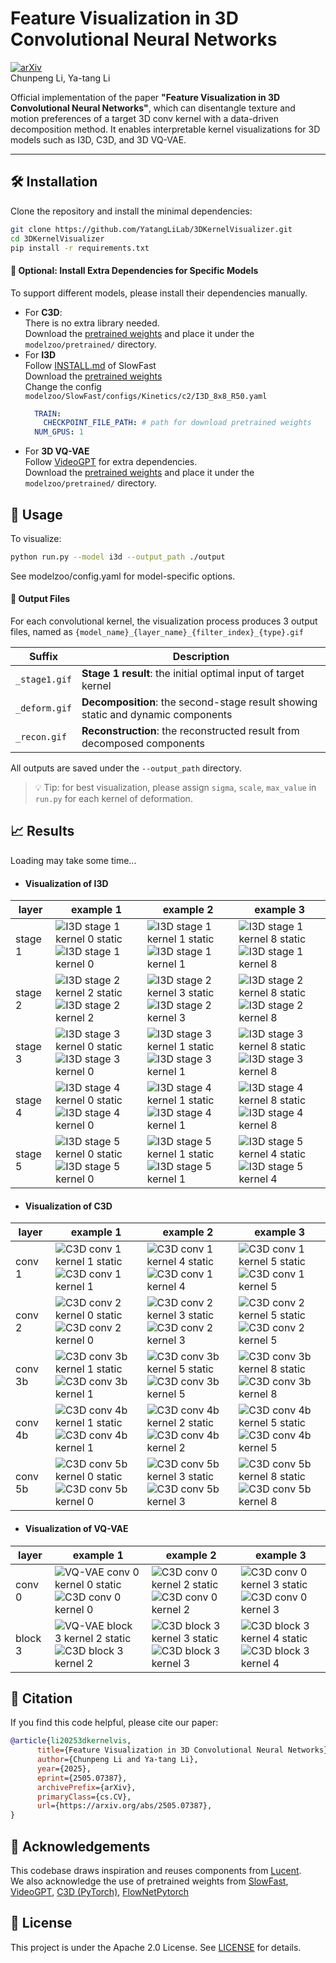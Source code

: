 # Feature Visualization in 3D Convolutional Neural Networks

[![arXiv](https://img.shields.io/badge/arXiv-2505.07387-b31b1b.svg?style=flat)](https://arxiv.org/abs/2505.07387)  
Chunpeng Li, Ya-tang Li  

Official implementation of the paper **"Feature Visualization in 3D Convolutional Neural Networks"**, which can disentangle texture and motion preferences of a target 3D conv kernel with a data-driven decomposition method. It enables interpretable kernel visualizations for 3D models such as I3D, C3D, and 3D VQ-VAE.


---

## 🛠 Installation
Clone the repository and install the minimal dependencies:
```bash
git clone https://github.com/YatangLiLab/3DKernelVisualizer.git
cd 3DKernelVisualizer
pip install -r requirements.txt
```
#### 🔌 Optional: Install Extra Dependencies for Specific Models
To support different models, please install their dependencies manually.  
- For **C3D**:  
    There is no extra library needed.  
    Download the [pretrained weights](http://imagelab.ing.unimore.it/files/c3d_pytorch/c3d.pickle) and place it under the `modelzoo/pretrained/` directory.
- For **I3D**  
    Follow [INSTALL.md](https://github.com/facebookresearch/SlowFast/blob/main/INSTALL.md) of SlowFast  
    Download the [pretrained weights](https://dl.fbaipublicfiles.com/pyslowfast/model_zoo/kinetics400/I3D_8x8_R50.pkl)  
    Change the config `modelzoo/SlowFast/configs/Kinetics/c2/I3D_8x8_R50.yaml`  
    ```yaml
      TRAIN:
        CHECKPOINT_FILE_PATH: # path for download pretrained weights
      NUM_GPUS: 1
    ```
- For **3D VQ-VAE**  
    Follow [VideoGPT](https://github.com/wilson1yan/VideoGPT) for extra dependencies.  
    Download the [pretrained weights](https://drive.google.com/uc?id=1uuB_8WzHP_bbBmfuaIV7PK_Itl3DyHY5) and place it under the `modelzoo/pretrained/` directory.


## 🚀 Usage
To visualize:

```bash
python run.py --model i3d --output_path ./output
```

See modelzoo/config.yaml for model-specific options.

####  📁 Output Files
For each convolutional kernel, the visualization process produces 3 output files, named as `{model_name}_{layer_name}_{filter_index}_{type}.gif`  

| Suffix        | Description                                                                      |
|---------------|----------------------------------------------------------------------------------|
| `_stage1.gif` | **Stage 1 result**: the initial optimal input of target kernel                   |
| `_deform.gif` | **Decomposition**: the second-stage result showing static and dynamic components |
| `_recon.gif`  | **Reconstruction**: the reconstructed result from decomposed components          |

All outputs are saved under the `--output_path` directory.

> 💡 Tip: for best visualization, please assign `sigma`, `scale`, `max_value` in `run.py` for each kernel of deformation.


## 📈 Results  
Loading may take some time...


- #### Visualization of I3D 

| layer   | example 1                                                                                                                        | example 2                                                                                                                        | example 3                                                                                                                        |
|---------|----------------------------------------------------------------------------------------------------------------------------------|----------------------------------------------------------------------------------------------------------------------------------|----------------------------------------------------------------------------------------------------------------------------------|
| stage 1 | ![I3D stage 1 kernel 0 static](results/i3d/i3d_stage1_f0_static.png )<br/>![I3D stage 1 kernel 0](results/i3d/i3d_stage1_f0.gif) | ![I3D stage 1 kernel 1 static](results/i3d/i3d_stage1_f1_static.png) <br/>![I3D stage 1 kernel 1](results/i3d/i3d_stage1_f1.gif) | ![I3D stage 1 kernel 8 static](results/i3d/i3d_stage1_f8_static.png) <br/>![I3D stage 1 kernel 8](results/i3d/i3d_stage1_f8.gif) |
| stage 2 | ![I3D stage 2 kernel 2 static](results/i3d/i3d_stage2_f2_static.png)<br/>![I3D stage 2 kernel 2](results/i3d/i3d_stage2_f2.gif)  | ![I3D stage 2 kernel 3 static](results/i3d/i3d_stage2_f3_static.png)<br/>![I3D stage 2 kernel 3](results/i3d/i3d_stage2_f3.gif)  | ![I3D stage 2 kernel 8 static](results/i3d/i3d_stage2_f8_static.png)<br/>![I3D stage 2 kernel 8](results/i3d/i3d_stage2_f8.gif)  |
| stage 3 | ![I3D stage 3 kernel 0 static](results/i3d/i3d_stage3_f0_static.png)<br/>![I3D stage 3 kernel 0](results/i3d/i3d_stage3_f0.gif)  | ![I3D stage 3 kernel 1 static](results/i3d/i3d_stage3_f1_static.png)<br/>![I3D stage 3 kernel 1](results/i3d/i3d_stage3_f1.gif)  | ![I3D stage 3 kernel 8 static](results/i3d/i3d_stage3_f8_static.png)<br/>![I3D stage 3 kernel 8](results/i3d/i3d_stage3_f8.gif)  |
| stage 4 | ![I3D stage 4 kernel 0 static](results/i3d/i3d_stage4_f0_static.png)<br/>![I3D stage 4 kernel 0](results/i3d/i3d_stage4_f0.gif)  | ![I3D stage 4 kernel 1 static](results/i3d/i3d_stage4_f1_static.png)<br/>![I3D stage 4 kernel 1](results/i3d/i3d_stage4_f1.gif)  | ![I3D stage 4 kernel 8 static](results/i3d/i3d_stage4_f8_static.png)<br/>![I3D stage 4 kernel 8](results/i3d/i3d_stage4_f8.gif)  |
| stage 5 | ![I3D stage 5 kernel 0 static](results/i3d/i3d_stage5_f0_static.png)<br/>![I3D stage 5 kernel 0](results/i3d/i3d_stage5_f0.gif)  | ![I3D stage 5 kernel 1 static](results/i3d/i3d_stage5_f1_static.png)<br/>![I3D stage 5 kernel 1](results/i3d/i3d_stage5_f1.gif)  | ![I3D stage 5 kernel 4 static](results/i3d/i3d_stage5_f4_static.png)<br/>![I3D stage 5 kernel 4](results/i3d/i3d_stage5_f4.gif)  |


- #### Visualization of C3D 

| layer   | example 1                                                                                                                     | example 2                                                                                                                     | example 3                                                                                                                     |
|---------|-------------------------------------------------------------------------------------------------------------------------------|-------------------------------------------------------------------------------------------------------------------------------|-------------------------------------------------------------------------------------------------------------------------------|
| conv 1  | ![C3D conv 1 kernel 1 static](results/c3d/c3d_conv1_f1_static.png )<br/>![C3D conv 1 kernel 1](results/c3d/c3d_conv1_f1.gif)  | ![C3D conv 1 kernel 4 static](results/c3d/c3d_conv1_f4_static.png) <br/>![C3D conv 1 kernel 4](results/c3d/c3d_conv1_f4.gif)  | ![C3D conv 1 kernel 5 static](results/c3d/c3d_conv1_f5_static.png) <br/>![C3D conv 1 kernel 5](results/c3d/c3d_conv1_f5.gif)  |
| conv 2  | ![C3D conv 2 kernel 0 static](results/c3d/c3d_conv2_f0_static.png)<br/>![C3D conv 2 kernel 0](results/c3d/c3d_conv2_f0.gif)   | ![C3D conv 2 kernel 3 static](results/c3d/c3d_conv2_f3_static.png)<br/>![C3D conv 2 kernel 3](results/c3d/c3d_conv2_f3.gif)   | ![C3D conv 2 kernel 5 static](results/c3d/c3d_conv2_f5_static.png)<br/>![C3D conv 2 kernel 5](results/c3d/c3d_conv2_f5.gif)   |
| conv 3b | ![C3D conv 3b kernel 1 static](results/c3d/c3d_conv3_f1_static.png)<br/>![C3D conv 3b kernel 1](results/c3d/c3d_conv3_f1.gif) | ![C3D conv 3b kernel 5 static](results/c3d/c3d_conv3_f5_static.png)<br/>![C3D conv 3b kernel 5](results/c3d/c3d_conv3_f5.gif) | ![C3D conv 3b kernel 8 static](results/c3d/c3d_conv3_f8_static.png)<br/>![C3D conv 3b kernel 8](results/c3d/c3d_conv3_f8.gif) |
| conv 4b | ![C3D conv 4b kernel 1 static](results/c3d/c3d_conv4_f1_static.png)<br/>![C3D conv 4b kernel 1](results/c3d/c3d_conv4_f1.gif) | ![C3D conv 4b kernel 2 static](results/c3d/c3d_conv4_f2_static.png)<br/>![C3D conv 4b kernel 2](results/c3d/c3d_conv4_f2.gif) | ![C3D conv 4b kernel 5 static](results/c3d/c3d_conv4_f5_static.png)<br/>![C3D conv 4b kernel 5](results/c3d/c3d_conv4_f5.gif) |
| conv 5b | ![C3D conv 5b kernel 0 static](results/c3d/c3d_conv5_f0_static.png)<br/>![C3D conv 5b kernel 0](results/c3d/c3d_conv5_f0.gif) | ![C3D conv 5b kernel 3 static](results/c3d/c3d_conv5_f3_static.png)<br/>![C3D conv 5b kernel 3](results/c3d/c3d_conv5_f3.gif) | ![C3D conv 5b kernel 8 static](results/c3d/c3d_conv5_f8_static.png)<br/>![C3D conv 5b kernel 8](results/c3d/c3d_conv5_f8.gif) |



- #### Visualization of VQ-VAE 

| layer   | example 1                                                                                                                                  | example 2                                                                                                                               | example 3                                                                                                                               |
|---------|--------------------------------------------------------------------------------------------------------------------------------------------|-----------------------------------------------------------------------------------------------------------------------------------------|-----------------------------------------------------------------------------------------------------------------------------------------|
| conv 0  | ![VQ-VAE conv 0 kernel 0 static](results/vqvae/vqvae_conv0_f0_static.png )<br/>![C3D conv 0 kernel 0](results/vqvae/vqvae_conv0_f0.gif)    | ![C3D conv 0 kernel 2 static](results/vqvae/vqvae_conv0_f2_static.png) <br/>![C3D conv 0 kernel 2](results/vqvae/vqvae_conv0_f2.gif)    | ![C3D conv 0 kernel 3 static](results/vqvae/vqvae_conv0_f3_static.png) <br/>![C3D conv 0 kernel 3](results/vqvae/vqvae_conv0_f3.gif)    |
| block 3 | ![VQ-VAE block 3 kernel 2 static](results/vqvae/vqvae_block3_f2_static.png)<br/>![C3D block 3 kernel 2](results/vqvae/vqvae_block3_f2.gif) | ![C3D block 3 kernel 3 static](results/vqvae/vqvae_block3_f3_static.png)<br/>![C3D block 3 kernel 3](results/vqvae/vqvae_block3_f3.gif) | ![C3D block 3 kernel 4 static](results/vqvae/vqvae_block3_f4_static.png)<br/>![C3D block 3 kernel 4](results/vqvae/vqvae_block3_f4.gif) |


## 📑 Citation

If you find this code helpful, please cite our paper:
```BibTeX
@article{li20253dkernelvis,
      title={Feature Visualization in 3D Convolutional Neural Networks}, 
      author={Chunpeng Li and Ya-tang Li},
      year={2025},
      eprint={2505.07387},
      archivePrefix={arXiv},
      primaryClass={cs.CV},
      url={https://arxiv.org/abs/2505.07387}, 
}
```

## 🙏 Acknowledgements

This codebase draws inspiration and reuses components from [Lucent](https://github.com/greentfrapp/lucent).  
We also acknowledge the use of pretrained weights from 
[SlowFast](https://github.com/facebookresearch/SlowFast), 
[VideoGPT](https://github.com/wilson1yan/VideoGPT), 
[C3D (PyTorch)](https://github.com/DavideA/c3d-pytorch), 
[FlowNetPytorch](https://github.com/ClementPinard/FlowNetPytorch)

## 📜 License
This project is under the Apache 2.0 License. See [LICENSE](LICENSE) for details.
